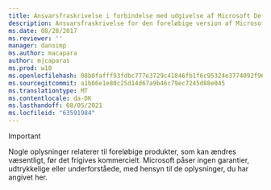 ```yaml
---
title: Ansvarsfraskrivelse i forbindelse med udgivelse af Microsoft Defender for Endpoint
description: Ansvarsfraskrivelse for den foreløbige version af Microsoft Defender for Endpoint.
ms.date: 08/28/2017
ms.reviewer: ''
manager: dansimp
ms.author: macapara
author: mjcaparas
ms.prod: w10
ms.openlocfilehash: 08b0fafff93fdbc777e3729c41846fb1f6c95324e3774092f96b1bc033ad9fd6
ms.sourcegitcommit: a1b66e1e80c25d14d67a9b46c79ec7245d88e045
ms.translationtype: MT
ms.contentlocale: da-DK
ms.lasthandoff: 08/05/2021
ms.locfileid: "63591984"
---
```

> [!IMPORTANT]
> Nogle oplysninger relaterer til foreløbige produkter, som kan ændres væsentligt, før det frigives kommercielt. Microsoft påser ingen garantier, udtrykkelige eller underforståede, med hensyn til de oplysninger, du har angivet her.
